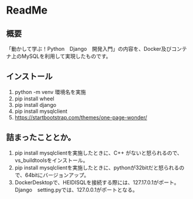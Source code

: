  # ReadMe 

 ## 概要
 
「動かして学ぶ！Python　Django　開発入門」の内容を、Docker及びコンテナ上のMySQLを利用して実現したものです。

## インストール
 1. python -m venv 環境名を実施
 2. pip install wheel
 3. pip install django
 4. pip install mysqlclient
 5. https://startbootstrap.com/themes/one-page-wonder/
 
 ## 詰まったこととか。
 
 1. pip install mysqlclientを実施したときに、C++ がないと怒られるので、vs_buildtoolsをインストール。
 2. pip install mysqlclientを実施したときに、pythonが32bitだと怒られるので、64bitにバージョンアップ。
 3. DockerDesktopで、HEIDISQLを接続する際には、127.17.0.1がポート。Django　setting.pyでは、127.0.0.1がポートとなる。
  
